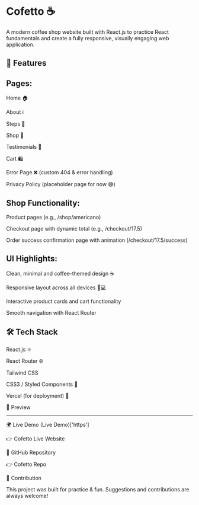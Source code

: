 # Cofetto ☕

A modern coffee shop website built with React.js to practice React fundamentals and create a fully responsive, visually engaging web application.

## 🚀 Features

## Pages:

Home 🏠 

About ℹ️

Steps 📖

Shop 🛒

Testimonials 💬

Cart 🛍️

Error Page ❌ (custom 404 & error handling)

Privacy Policy (placeholder page for now 😅)

## Shop Functionality:

Product pages (e.g., /shop/americano)

Checkout page with dynamic total (e.g., /checkout/17.5)

Order success confirmation page with animation (/checkout/17.5/success)

## UI Highlights:

Clean, minimal and coffee-themed design ☕

Responsive layout across all devices 📱💻

Interactive product cards and cart functionality

Smooth navigation with React Router

## 🛠️ Tech Stack

React.js ⚛️

React Router 🌐

Tailwind CSS

CSS3 / Styled Components 🎨

Vercel (for deployment) 🚀

📸 Preview

---

🌍 Live Demo
(Live Demo)['https']

👉 Cofetto Live Website

📂 GitHub Repository

👉 Cofetto Repo

🤝 Contribution

This project was built for practice & fun. Suggestions and contributions are always welcome!